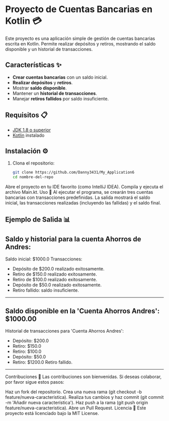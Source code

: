 # Proyecto de Cuentas Bancarias en Kotlin 💳

Este proyecto es una aplicación simple de gestión de cuentas bancarias escrita en Kotlin. Permite realizar depósitos y retiros, mostrando el saldo disponible y un historial de transacciones.

## Características ✨

- **Crear cuentas bancarias** con un saldo inicial.
- **Realizar depósitos** y **retiros**.
- Mostrar **saldo disponible**.
- Mantener un **historial de transacciones**.
- Manejar **retiros fallidos** por saldo insuficiente.

## Requisitos 📋

- [JDK 1.8 o superior](https://www.oracle.com/java/technologies/javase-jdk11-downloads.html)
- [Kotlin](https://kotlinlang.org/docs/command-line.html) instalado

## Instalación ⚙️

1. Clona el repositorio:

   ```bash
   git clone https://github.com/Danny3431/My_Application6
   cd nombre-del-repo
Abre el proyecto en tu IDE favorito (como IntelliJ IDEA).
Compila y ejecuta el archivo Main.kt.
Uso 🚀
Al ejecutar el programa, se crearán tres cuentas bancarias con transacciones predefinidas. La salida mostrará el saldo inicial, las transacciones realizadas (incluyendo las fallidas) y el saldo final.

Ejemplo de Salida 📊
-------------------------------------------------------
Saldo y historial para la cuenta Ahorros de Andres:
-------------------------------------------------------
Saldo inicial: $1000.0
Transacciones:
- Depósito de $200.0 realizado exitosamente.
- Retiro de $150.0 realizado exitosamente.
- Retiro de $100.0 realizado exitosamente.
- Depósito de $50.0 realizado exitosamente.
- Retiro fallido: saldo insuficiente.
-------------------------------------------------------
Saldo disponible en la 'Cuenta Ahorros Andres': $1000.00
-------------------------------------------------------
Historial de transacciones para 'Cuenta Ahorros Andres':
- Depósito: $200.0
- Retiro: $150.0
- Retiro: $100.0
- Depósito: $50.0
- Retiro: $1200.0 Retiro fallido.
-------------------------------------------------------
Contribuciones 🤝
Las contribuciones son bienvenidas. Si deseas colaborar, por favor sigue estos pasos:

Haz un fork del repositorio.
Crea una nueva rama (git checkout -b feature/nueva-caracteristica).
Realiza tus cambios y haz commit (git commit -m 'Añadir nueva característica').
Haz push a la rama (git push origin feature/nueva-caracteristica).
Abre un Pull Request.
Licencia 📄
Este proyecto está licenciado bajo la MIT License.


